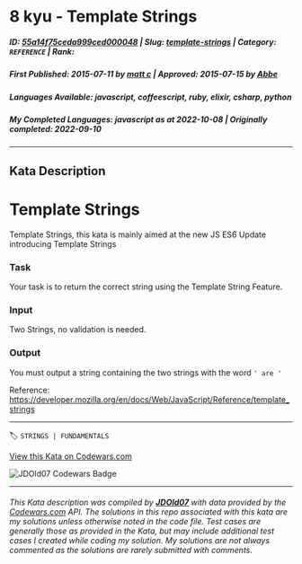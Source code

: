 # 8 kyu - Template Strings

##### **ID**: [55a14f75ceda999ced000048](https://www.codewars.com/kata/55a14f75ceda999ced000048) | **Slug**: [template-strings](https://www.codewars.com/kata/55a14f75ceda999ced000048) | **Category**: `REFERENCE` | **Rank**: <span style="color:white">8 kyu</span>

##### **First Published**: 2015-07-11 ***by*** [matt c](https://www.codewars.com/users/matt%20c) | **Approved**: 2015-07-15 ***by*** [Abbe](https://www.codewars.com/users/Abbe)

##### **Languages Available**: javascript, coffeescript, ruby, elixir, csharp, python

##### **My Completed Languages**: javascript ***as at*** 2022-10-08 | **Originally completed**: 2022-09-10

---

## Kata Description


<h1>Template Strings</h1>

Template Strings, this kata is mainly aimed at the new JS ES6 Update introducing Template Strings



<h3>Task</h3>

Your task is to return the correct string using the Template String Feature.



<h3>Input</h3>

Two Strings, no validation is needed.



<h3>Output</h3>

You must output a string containing the two strings with the word ```' are '```





Reference: https://developer.mozilla.org/en/docs/Web/JavaScript/Reference/template_strings

---


🏷 `STRINGS | FUNDAMENTALS`


[View this Kata on Codewars.com](https://www.codewars.com/kata/55a14f75ceda999ced000048)

![](https://www.codewars.com/users/jdold07/badges/large "JDOld07 Codewars Badge")

---

###### *This Kata description was compiled by [**JDOld07**](https://tpstech.dev) with data provided by the [Codewars.com](https://www.codewars.com) API.  The solutions in this repo associated with this kata are my solutions unless otherwise noted in the code file.  Test cases are generally those as provided in the Kata, but may include additional test cases I created while coding my solution.  My solutions are not always commented as the solutions are rarely submitted with comments.*
